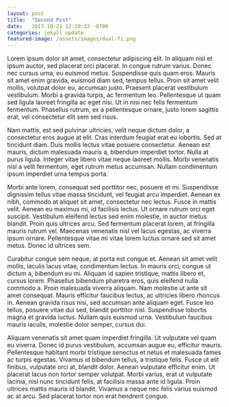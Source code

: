 ```yaml
---
layout: post
title:  "Second Post"
date:   2017-10-21 12:10:33 -0700
categories: jekyll update
featured-image: /assets/images/dual-fi.png
---
```

Lorem ipsum dolor sit amet, consectetur adipiscing elit. In aliquam nisl et ipsum auctor, sed placerat orci placerat. In congue rutrum varius. Donec nec cursus urna, eu euismod metus. Suspendisse quis quam eros. Mauris sit amet enim gravida, euismod diam sed, tempus tellus. Proin sit amet velit mollis, volutpat dolor eu, accumsan justo. Praesent placerat vestibulum vestibulum. Morbi a gravida turpis, ac fermentum leo. Pellentesque ut quam sed ligula laoreet fringilla ac eget nisi. Ut in nisi nec felis fermentum fermentum. Phasellus rutrum, ex a pellentesque ornare, justo lorem sagittis erat, vel consectetur elit sem sed risus.

Nam mattis, est sed pulvinar ultricies, velit neque dictum dolor, a consectetur eros augue at elit. Cras interdum feugiat erat eu lobortis. Sed at tincidunt diam. Duis mollis lectus vitae posuere consectetur. Aenean est mauris, dictum malesuada mauris a, bibendum imperdiet tortor. Nulla at purus ligula. Integer vitae libero vitae neque laoreet mollis. Morbi venenatis nisl a velit fermentum, eget rutrum metus accumsan. Nullam condimentum ipsum imperdiet urna tempus porta.

Morbi ante lorem, consequat sed porttitor nec, posuere et mi. Suspendisse dignissim tellus vitae massa tincidunt, vel feugiat arcu imperdiet. Aenean ex nibh, commodo at aliquet sit amet, consectetur nec lectus. Fusce in mattis velit. Aenean eu maximus mi, id facilisis lectus. Ut ornare rutrum orci eget suscipit. Vestibulum eleifend lectus sed enim molestie, in auctor metus blandit. Proin quis ultrices arcu. Sed fermentum placerat lorem, at fringilla mauris rutrum vel. Maecenas venenatis nisl vel lacus egestas, ac viverra ipsum ornare. Pellentesque vitae mi vitae lorem luctus ornare sed sit amet metus. Donec id ultrices sem.

Curabitur congue sem neque, at porta est congue et. Aenean sit amet velit mollis, iaculis lacus vitae, condimentum lectus. In mauris orci, congue ut dictum a, bibendum eu mi. Aliquam id sapien tristique, mattis libero et, cursus lorem. Phasellus bibendum pharetra eros, quis eleifend nulla commodo a. Proin malesuada viverra aliquam. Nam molestie ut ante sit amet consequat. Mauris efficitur faucibus lectus, ac ultricies libero rhoncus in. Aenean gravida risus nisi, sed accumsan ante aliquam eget. Fusce leo tellus, posuere vitae dui sed, blandit porttitor nisl. Suspendisse lobortis magna et gravida luctus. Nullam quis euismod urna. Vestibulum faucibus mauris iaculis, molestie dolor semper, cursus dui.

Aliquam venenatis sit amet quam imperdiet fringilla. Ut vulputate vel quam eu viverra. Donec id purus vestibulum, accumsan augue eu, efficitur mauris. Pellentesque habitant morbi tristique senectus et netus et malesuada fames ac turpis egestas. Vivamus id bibendum tellus, a tristique felis. Fusce ut elit finibus, vulputate orci at, blandit dolor. Aenean vulputate efficitur enim. Ut placerat lacus non tortor semper volutpat. Morbi varius, erat ut vulputate lacinia, nisl nunc tincidunt felis, at facilisis massa ante id ligula. Proin ultrices mattis mauris id blandit. Vivamus a neque nec felis varius euismod ac at arcu. Sed placerat tortor non erat hendrerit congue.